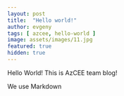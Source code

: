```yaml
---
layout: post
title:  "Hello world!"
author: evgeny
tags: [ azcee, hello-world ]
image: assets/images/11.jpg
featured: true
hidden: true
---
```


Hello World! This is AzCEE team blog!

We use Markdown